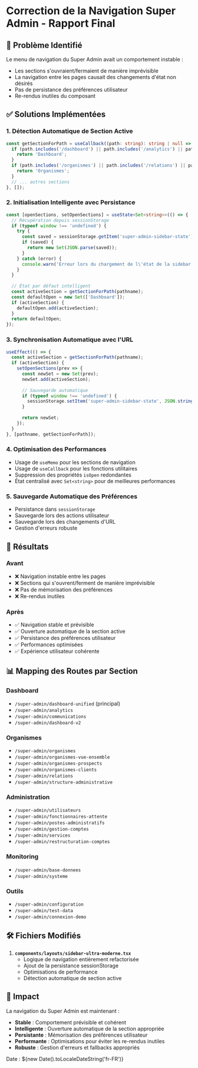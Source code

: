 # Correction de la Navigation Super Admin - Rapport Final

## 🎯 Problème Identifié

Le menu de navigation du Super Admin avait un comportement instable :
- Les sections s'ouvraient/fermaient de manière imprévisible
- La navigation entre les pages causait des changements d'état non désirés
- Pas de persistance des préférences utilisateur
- Re-rendus inutiles du composant

## ✅ Solutions Implémentées

### 1. Détection Automatique de Section Active
```typescript
const getSectionForPath = useCallback((path: string): string | null => {
  if (path.includes('/dashboard') || path.includes('/analytics') || path.includes('/communications')) {
    return 'Dashboard';
  }
  if (path.includes('/organismes') || path.includes('/relations') || path.includes('/structure-administrative')) {
    return 'Organismes';
  }
  // ... autres sections
}, []);
```

### 2. Initialisation Intelligente avec Persistance
```typescript
const [openSections, setOpenSections] = useState<Set<string>>(() => {
  // Récupération depuis sessionStorage
  if (typeof window !== 'undefined') {
    try {
      const saved = sessionStorage.getItem('super-admin-sidebar-state');
      if (saved) {
        return new Set(JSON.parse(saved));
      }
    } catch (error) {
      console.warn('Erreur lors du chargement de l\'état de la sidebar:', error);
    }
  }
  
  // État par défaut intelligent
  const activeSection = getSectionForPath(pathname);
  const defaultOpen = new Set(['Dashboard']);
  if (activeSection) {
    defaultOpen.add(activeSection);
  }
  return defaultOpen;
});
```

### 3. Synchronisation Automatique avec l'URL
```typescript
useEffect(() => {
  const activeSection = getSectionForPath(pathname);
  if (activeSection) {
    setOpenSections(prev => {
      const newSet = new Set(prev);
      newSet.add(activeSection);
      
      // Sauvegarde automatique
      if (typeof window !== 'undefined') {
        sessionStorage.setItem('super-admin-sidebar-state', JSON.stringify([...newSet]));
      }
      
      return newSet;
    });
  }
}, [pathname, getSectionForPath]);
```

### 4. Optimisation des Performances
- Usage de `useMemo` pour les sections de navigation
- Usage de `useCallback` pour les fonctions utilitaires
- Suppression des propriétés `isOpen` redondantes
- État centralisé avec `Set<string>` pour de meilleures performances

### 5. Sauvegarde Automatique des Préférences
- Persistance dans `sessionStorage`
- Sauvegarde lors des actions utilisateur
- Sauvegarde lors des changements d'URL
- Gestion d'erreurs robuste

## 🚀 Résultats

### Avant
- ❌ Navigation instable entre les pages
- ❌ Sections qui s'ouvrent/ferment de manière imprévisible
- ❌ Pas de mémorisation des préférences
- ❌ Re-rendus inutiles

### Après
- ✅ Navigation stable et prévisible
- ✅ Ouverture automatique de la section active
- ✅ Persistance des préférences utilisateur
- ✅ Performances optimisées
- ✅ Expérience utilisateur cohérente

## 📊 Mapping des Routes par Section

### Dashboard
- `/super-admin/dashboard-unified` (principal)
- `/super-admin/analytics`
- `/super-admin/communications`
- `/super-admin/dashboard-v2`

### Organismes
- `/super-admin/organismes`
- `/super-admin/organismes-vue-ensemble`
- `/super-admin/organismes-prospects`
- `/super-admin/organismes-clients`
- `/super-admin/relations`
- `/super-admin/structure-administrative`

### Administration
- `/super-admin/utilisateurs`
- `/super-admin/fonctionnaires-attente`
- `/super-admin/postes-administratifs`
- `/super-admin/gestion-comptes`
- `/super-admin/services`
- `/super-admin/restructuration-comptes`

### Monitoring
- `/super-admin/base-donnees`
- `/super-admin/systeme`

### Outils
- `/super-admin/configuration`
- `/super-admin/test-data`
- `/super-admin/connexion-demo`

## 🛠️ Fichiers Modifiés

1. **`components/layouts/sidebar-ultra-moderne.tsx`**
   - Logique de navigation entièrement refactorisée
   - Ajout de la persistance sessionStorage
   - Optimisations de performance
   - Détection automatique de section active

## 🎉 Impact

La navigation du Super Admin est maintenant :
- **Stable** : Comportement prévisible et cohérent
- **Intelligente** : Ouverture automatique de la section appropriée
- **Persistante** : Mémorisation des préférences utilisateur
- **Performante** : Optimisations pour éviter les re-rendus inutiles
- **Robuste** : Gestion d'erreurs et fallbacks appropriés

Date : ${new Date().toLocaleDateString('fr-FR')}
